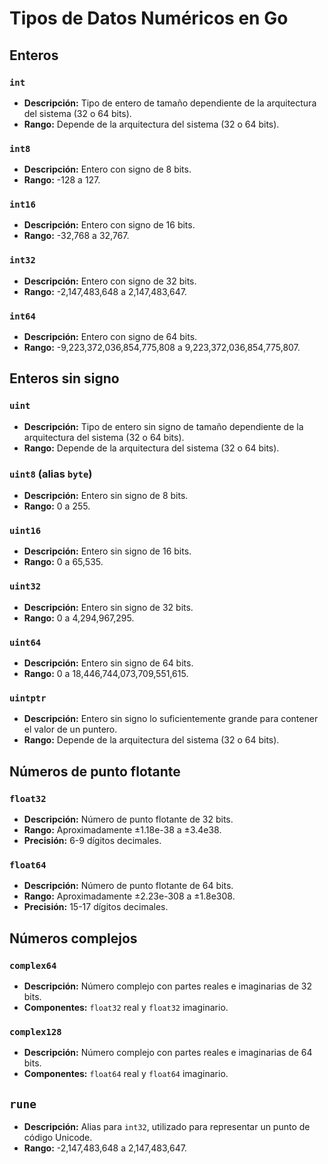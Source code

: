 # Tipos de Datos Numéricos en Go

## Enteros

### `int`
- **Descripción:** Tipo de entero de tamaño dependiente de la arquitectura del sistema (32 o 64 bits).
- **Rango:** Depende de la arquitectura del sistema (32 o 64 bits).

### `int8`
- **Descripción:** Entero con signo de 8 bits.
- **Rango:** -128 a 127.

### `int16`
- **Descripción:** Entero con signo de 16 bits.
- **Rango:** -32,768 a 32,767.

### `int32`
- **Descripción:** Entero con signo de 32 bits.
- **Rango:** -2,147,483,648 a 2,147,483,647.

### `int64`
- **Descripción:** Entero con signo de 64 bits.
- **Rango:** -9,223,372,036,854,775,808 a 9,223,372,036,854,775,807.

## Enteros sin signo

### `uint`
- **Descripción:** Tipo de entero sin signo de tamaño dependiente de la arquitectura del sistema (32 o 64 bits).
- **Rango:** Depende de la arquitectura del sistema (32 o 64 bits).

### `uint8` (alias `byte`)
- **Descripción:** Entero sin signo de 8 bits.
- **Rango:** 0 a 255.

### `uint16`
- **Descripción:** Entero sin signo de 16 bits.
- **Rango:** 0 a 65,535.

### `uint32`
- **Descripción:** Entero sin signo de 32 bits.
- **Rango:** 0 a 4,294,967,295.

### `uint64`
- **Descripción:** Entero sin signo de 64 bits.
- **Rango:** 0 a 18,446,744,073,709,551,615.

### `uintptr`
- **Descripción:** Entero sin signo lo suficientemente grande para contener el valor de un puntero.
- **Rango:** Depende de la arquitectura del sistema (32 o 64 bits).

## Números de punto flotante

### `float32`
- **Descripción:** Número de punto flotante de 32 bits.
- **Rango:** Aproximadamente ±1.18e-38 a ±3.4e38.
- **Precisión:** 6-9 dígitos decimales.

### `float64`
- **Descripción:** Número de punto flotante de 64 bits.
- **Rango:** Aproximadamente ±2.23e-308 a ±1.8e308.
- **Precisión:** 15-17 dígitos decimales.

## Números complejos

### `complex64`
- **Descripción:** Número complejo con partes reales e imaginarias de 32 bits.
- **Componentes:** `float32` real y `float32` imaginario.

### `complex128`
- **Descripción:** Número complejo con partes reales e imaginarias de 64 bits.
- **Componentes:** `float64` real y `float64` imaginario.

## `rune`
- **Descripción:** Alias para `int32`, utilizado para representar un punto de código Unicode.
- **Rango:** -2,147,483,648 a 2,147,483,647.
